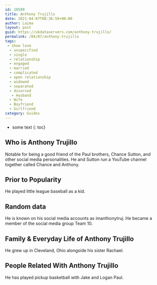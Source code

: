 ```yaml
---
id: 10589
title: Anthony Trujillo
date: 2021-04-07T08:36:59+00:00
author: Laima
layout: post
guid: https://ukdataservers.com/anthony-trujillo/
permalink: /04/07/anthony-trujillo
tags:
 - show love
  - unspecified
  - single
  - relationship
  - engaged
  - married
  - complicated
  - open relationship
  - widowed
  - separated
  - divorced
   - Husband
  - Wife
  - Boyfriend
  - Girlfriend
category: Guides
---
```


* some text
{: toc}


## Who is Anthony Trujillo
                  
                  
                  
Notable for being a good friend of the Paul brothers, Chance Sutton, and other social media personalities. He and Sutton run a YouTube channel together called Chance and Anthony. 
                  
              
            
              
            
                
                
                
## Prior to Popularity
                  
                  
                  
He played little league baseball as a kid. 
                  
              
            
              
            
                
                
                
## Random data
                  
                  
                  
He is known on his social media accounts as imanthonytruj. He became a member of the social media group Team 10. 
                  
              
            
              
            
                
                
                
## Family & Everyday Life of Anthony Trujillo
                  
                  
                  
He grew up in Cleveland, Ohio alongside his sister Rachael. 
                  
              
            
              
            
                
                
                
## People Related With Anthony Trujillo
                  
                  
                  
He has played pickup basketball with Jake and Logan Paul. 
                  
              
            
              
            
                
              
            
              
              
            
            
              
            
          
          
          